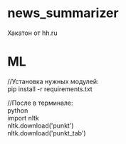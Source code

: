 # news_summarizer
Хакатон от hh.ru

# ML
//Установка нужных модулей:  
pip install -r requirements.txt

//После в терминале:  
python  
import nltk  
nltk.download('punkt')  
nltk.download('punkt_tab')